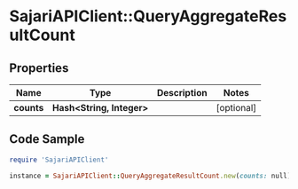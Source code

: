 # SajariAPIClient::QueryAggregateResultCount

## Properties

Name | Type | Description | Notes
------------ | ------------- | ------------- | -------------
**counts** | **Hash&lt;String, Integer&gt;** |  | [optional] 

## Code Sample

```ruby
require 'SajariAPIClient'

instance = SajariAPIClient::QueryAggregateResultCount.new(counts: null)
```



